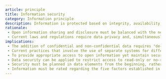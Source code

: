 ```yaml
---
article: principle
title: Information security
category: Information principle
description: Information is protected based on integrity, availability, confidentiality, incontestability, and authenticity. Every piece of information is submitted to a security assessment based on those five factors. Security traceability includes proper inception and application of the auditing system and monitoring tools.
rationale: 
 - Open information sharing and disclosure must be balanced with the need to restrict the availability of confidential, proprietary, and sensitive information.
 - Current laws and regulations require data privacy and, simultaneously, allow free and unrestricted access. Temporary information (ongoing projects for which disclosure is still not authorized) must be protected to prevent unjustified speculation, misinterpretations, and improper use.
implications:
 - The addition of confidential and non-confidential data requires "de-confidentiality" analyses and procedures to maintain proper control. Data proprietors and functional users must determine whether the addition increases the level of confidentiality. Adequate policies and procedures to handle such revision must be implemented, including for the "de-confidentiality" process.
 - Current practices that involve the use of separate systems for different confidentiality levels must be reconsidered. Is there a software solution to separate confidential and non-confidential data? It is more expensive to manage non-confidential data in a confidential system. Currently, the only way to combine both is to place non-confidential data in the confidential system, where it remains.
 - To provide appropriate access to open information yet maintain security, the security restrictions must be identified and implemented at the data level, not at the application level.
 - Data security can be applied to restrict access to read-only or no-reading statuses. Sensitivity labels must be established for access to temporary, decisive, confidential, sensitive, or proprietary information.
 - Security must be planned in data elements from the beginning, rather than added later. Systems, data, and technologies must be protected against unauthorized access and handling. The source of information must be protected against unauthorized or accidental modifications, fraud, catastrophes, or disclosure.
 - Information must be rated regarding the five factors established in this principle. It is essential to quantify the financial impact of violating each one for more critical information.
---
```

